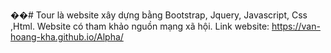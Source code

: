 ��# Tour là website xây dựng bằng Bootstrap, Jquery, Javascript, Css ,Html.
Website có tham khảo nguồn mạng xã hội.
Link website: https://van-hoang-kha.github.io/Alpha/


